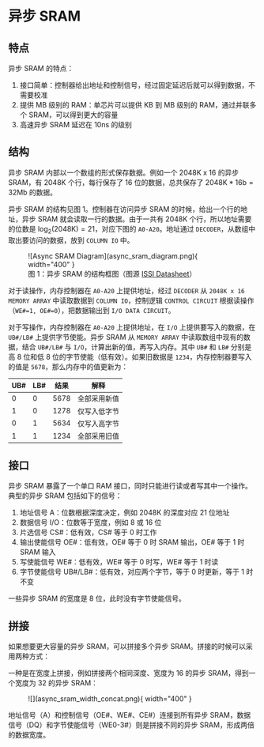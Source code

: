 # 异步 SRAM

## 特点

异步 SRAM 的特点：

1. 接口简单：控制器给出地址和控制信号，经过固定延迟后就可以得到数据，不需要校准
2. 提供 MB 级别的 RAM：单芯片可以提供 KB 到 MB 级别的 RAM，通过并联多个 SRAM，可以得到更大的容量
3. 高速异步 SRAM 延迟在 10ns 的级别

## 结构

异步 SRAM 内部以一个数组的形式保存数据。例如一个 2048K x 16 的异步 SRAM，有 2048K 个行，每行保存了 16 位的数据，总共保存了 $2048\mathrm{K} * 16\mathrm{b} = 32 \mathrm{Mb}$ 的数据。

异步 SRAM 的结构见图 1。控制器在访问异步 SRAM 的时候，给出一个行的地址，异步 SRAM 就会读取一行的数据。由于一共有 2048K 个行，所以地址需要的位数是 $\log_2(2048\mathrm{K})=21$，对应下图的 `A0-A20`。地址通过 `DECODER`，从数组中取出要访问的数据，放到 `COLUMN IO` 中。

<figure markdown>
  ![Async SRAM Diagram](async_sram_diagram.png){ width="400" }
  <figcaption>图 1：异步 SRAM 的结构框图（图源 <a href="https://www.issi.com/WW/pdf/61-64WV204816ALL_BLL.pdf">ISSI Datasheet</a>）</figcaption>
</figure>

对于读操作，内存控制器在 `A0-A20` 上提供地址，经过 `DECODER` 从 `2048K x 16 MEMORY ARRAY` 中读取数据到 `COLUMN IO`，控制逻辑 `CONTROL CIRCUIT` 根据读操作（`WE#=1, OE#=0`），把数据输出到 `I/O DATA CIRCUIT`。

对于写操作，内存控制器在 `A0-A20` 上提供地址，在 `I/O` 上提供要写入的数据，在 `UB#/LB#` 上提供字节使能。异步 SRAM 从 `MEMORY ARRAY` 中读取数组中现有的数据，结合 `UB#/LB#` 与 `I/O`，计算出新的值，再写入内存。其中 `UB#` 和 `LB#` 分别是高 8 位和低 8 位的字节使能（低有效）。如果旧数据是 `1234`，内存控制器要写入的值是 `5678`，那么内存中的值更新为：

| UB# | LB# | 结果 | 解释         |
|-----|-----|------|--------------|
| 0   | 0   | 5678 | 全部采用新值 |
| 1   | 0   | 1278 | 仅写入低字节 |
| 0   | 1   | 5634 | 仅写入高字节 |
| 1   | 1   | 1234 | 全部采用旧值 |

## 接口

异步 SRAM 暴露了一个单口 RAM 接口，同时只能进行读或者写其中一个操作。典型的异步 SRAM 包括如下的信号：

1. 地址信号 A：位数根据深度决定，例如 2048K 的深度对应 21 位地址
2. 数据信号 I/O：位数等于宽度，例如 8 或 16 位
3. 片选信号 CS#：低有效，CS# 等于 0 时工作
4. 输出使能信号 OE#：低有效，OE# 等于 0 时 SRAM 输出，OE# 等于 1 时 SRAM 输入
5. 写使能信号 WE#：低有效，WE# 等于 0 时写，WE# 等于 1 时读
6. 字节使能信号 UB#/LB#：低有效，对应两个字节，等于 0 时更新，等于 1 时不变

一些异步 SRAM 的宽度是 8 位，此时没有字节使能信号。

## 拼接

如果想要更大容量的异步 SRAM，可以拼接多个异步 SRAM。拼接的时候可以采用两种方式：

一种是在宽度上拼接，例如拼接两个相同深度、宽度为 16 的异步 SRAM，得到一个宽度为 32 的异步 SRAM：

<figure markdown>
  ![](async_sram_width_concat.png){ width="400" }
</figure>

地址信号（A）和控制信号（OE#、WE#、CE#）连接到所有异步 SRAM，数据信号（DQ）和字节使能信号（WE0-3#）则是拼接不同的异步 SRAM，形成两倍的数据宽度。